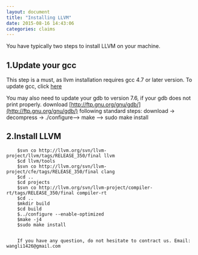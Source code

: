 ```yaml
---
layout: document
title: "Installing LLVM"
date: 2015-08-16 14:43:06
categories: claims
---
```

You have typically two steps to install LLVM on your machine.

1.Update your gcc
--

This step is a must, as llvm installation requires gcc 4.7 or later version. To update gcc, click [here](https://github.com/wangli1426/Claims/wiki/Updating-gcc)

You may also need to update your gdb to version 7.6, if your gdb does not print properly. download [http://ftp.gnu.org/gnu/gdb/](http://ftp.gnu.org/gnu/gdb/) following standard steps: download -> decompress -> ./configure--> make --> sudo make install

2.Install LLVM
--

	    $svn co http://llvm.org/svn/llvm-project/llvm/tags/RELEASE_350/final llvm
	    $cd llvm/tools
	    $svn co http://llvm.org/svn/llvm-project/cfe/tags/RELEASE_350/final clang
	    $cd ..
	    $cd projects
	    $svn co http://llvm.org/svn/llvm-project/compiler-rt/tags/RELEASE_350/final compiler-rt
	    $cd ..
	    $mkdir build
	    $cd build
	    $../configure --enable-optimized
	    $make -j4
	    $sudo make install


	    If you have any question, do not hesitate to contract us. Email: wangli1426@gmail.com


